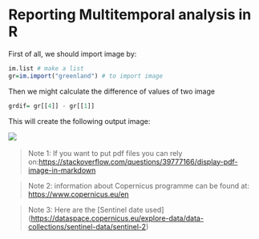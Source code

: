 # Reporting Multitemporal analysis in R

First of all, we should import image by: 

``` r
im.list # make a list
gr=im.import("greenland") # to import image

```
Then we might calculate the difference of values of two image
``` r
grdif= gr[[4]] - gr[[1]]
```

This will create the following output image:

<img src= />
<img scr="../Pics/difgreen.jpeg" widht=100% />

>Note 1: If you want to put pdf files you can rely on:https://stackoverflow.com/questions/39777166/display-pdf-image-in-markdown

>Note 2: information about Copernicus programme can be found at: https://www.copernicus.eu/en

>Note 3: Here are the [Sentinel date used] (https://dataspace.copernicus.eu/explore-data/data-collections/sentinel-data/sentinel-2)
